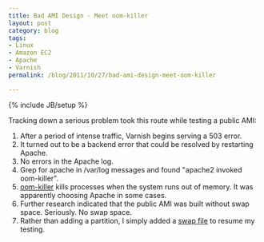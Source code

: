 ```yaml
---
title: Bad AMI Design - Meet oom-killer
layout: post
category: blog
tags:
- Linux
- Amazon EC2
- Apache
- Varnish
permalink: /blog/2011/10/27/bad-ami-design-meet-oom-killer

---
```

{% include JB/setup %}
<div id="node-125" class="node node-blog node-promoted">
  <div class="content clearfix">
    <div class="field field-name-body field-type-text-with-summary field-label-hidden"><div class="field-items"><div class="field-item even"><p>Tracking down a serious problem took this route while testing a public AMI:</p>
<ol><li>
		After a period of intense traffic, Varnish begins serving a 503 error.</li>
	<li>
		It turned out to be a backend error that could be resolved by restarting Apache.</li>
	<li>
		No errors in the Apache log.</li>
	<li>
		Grep for apache in /var/log messages and found "apache2 invoked oom-killer".</li>
	<li>
		<a href="http://linux-mm.org/OOM_Killer">oom-killer</a> kills processes when the system runs out of memory. It was apparently choosing Apache in some cases.</li>
	<li>
		Further research indicated that the public AMI was built without swap space. Seriously. No swap space.</li>
	<li>
		Rather than adding a partition, I simply added a <a href="http://www.cyberciti.biz/faq/linux-add-a-swap-file-howto/">swap file</a> to resume my testing.</li>
</ol></div></div></div>  </div>
</div>
